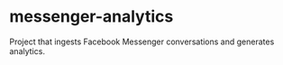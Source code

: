 # messenger-analytics
Project that ingests Facebook Messenger conversations and generates analytics.
